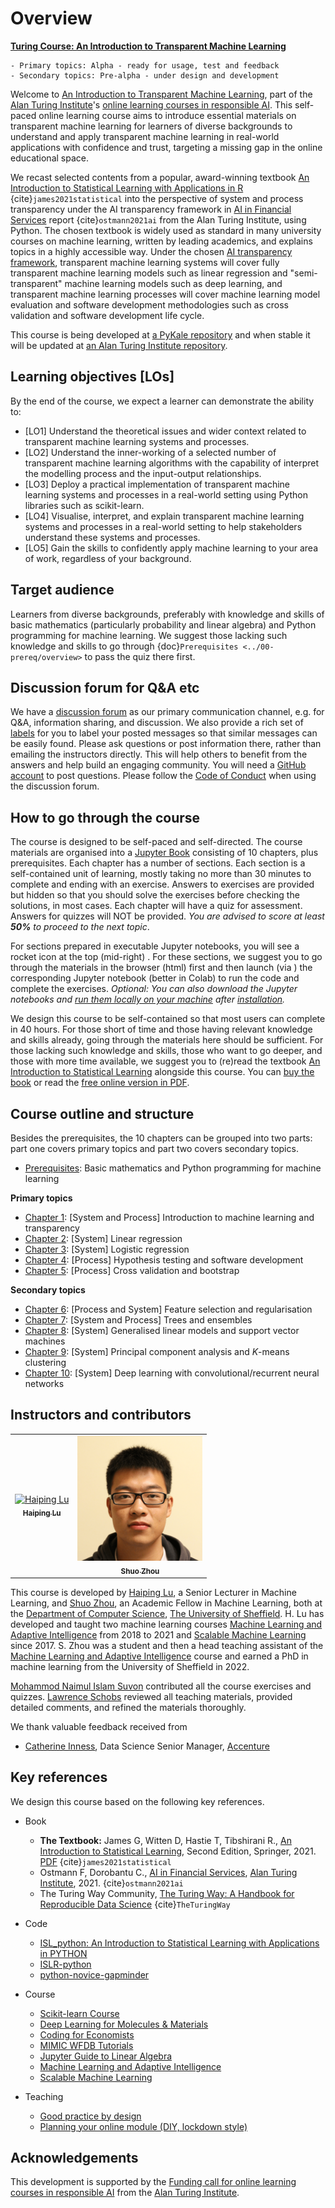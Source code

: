 # Overview

**[Turing Course: An Introduction to Transparent Machine Learning](https://github.com/alan-turing-institute/Intro-to-transparent-ML-course/)**

```{admonition} Version
- Primary topics: Alpha - ready for usage, test and feedback
- Secondary topics: Pre-alpha - under design and development
```

Welcome to [An Introduction to Transparent Machine Learning](https://github.com/alan-turing-institute/Intro-to-transparent-ML-course/), part of the [Alan Turing Institute](https://www.turing.ac.uk/)'s [online learning courses in responsible AI](https://www.turing.ac.uk/funding-call-online-learning-courses-responsible-ai). This self-paced online learning course aims to introduce essential materials on transparent machine learning for learners of diverse backgrounds to understand and apply transparent machine learning in real-world applications with confidence and trust, targeting a missing gap in the online educational space.

We recast selected contents from a popular, award-winning textbook [An Introduction to Statistical Learning with Applications in R](https://www.statlearning.com/) {cite}`james2021statistical` into the perspective of system and process transparency under the AI transparency framework in [AI in Financial Services](https://www.turing.ac.uk/sites/default/files/2021-06/ati_ai_in_financial_services_lores.pdf) report {cite}`ostmann2021ai` from the Alan Turing Institute, using Python. The chosen textbook is widely used as standard in many university courses on machine learning, written by leading academics, and explains topics in a highly accessible way. Under the chosen [AI transparency framework](https://www.turing.ac.uk/sites/default/files/2021-06/ati_ai_in_financial_services_lores.pdf), transparent machine learning systems will cover fully transparent machine learning models such as linear regression and "semi-transparent" machine learning models such as deep learning, and transparent machine learning processes will cover machine learning model evaluation and software development methodologies such as cross validation and software development life cycle.

This course is being developed at [a PyKale repository](https://github.com/pykale/transparentML) and when stable it will be updated at [an Alan Turing Institute repository](https://github.com/alan-turing-institute/Intro-to-transparent-ML-course/).

## Learning objectives [LOs]

By the end of the course, we expect a learner can demonstrate the ability to:

- [LO1] Understand the theoretical issues and wider context related to transparent machine learning systems and processes.
- [LO2] Understand the inner-working of a selected number of transparent machine learning algorithms with the capability of interpret the modelling process and the input-output relationships.
- [LO3] Deploy a practical implementation of transparent machine learning systems and processes in a real-world setting using Python libraries such as scikit-learn.
- [LO4] Visualise, interpret, and explain transparent machine learning systems and processes in a real-world setting to help stakeholders understand these systems and processes.
- [LO5] Gain the skills to confidently apply machine learning to your area of work, regardless of your background.

## Target audience

Learners from diverse backgrounds, preferably with knowledge and skills of basic mathematics (particularly probability and linear algebra) and Python programming for machine learning. We suggest those lacking such knowledge and skills to go through {doc}`Prerequisites <../00-prereq/overview>` to pass the quiz there first.

## Discussion forum for Q&A etc

We have a [discussion forum](https://github.com/pykale/transparentML/discussions) as our primary communication channel, e.g. for Q&A, information sharing, and discussion. We also provide a rich set of [labels](https://github.com/pykale/transparentML/labels) for you to label your posted messages so that similar messages can be easily found. Please ask questions or post information there, rather than emailing the instructors directly. This will help others to benefit from the answers and help build an engaging community. You will need a [GitHub account](https://github.com/join) to post questions. Please follow the [Code of Conduct](https://github.com/pykale/transparentML/blob/main/CODE_OF_CONDUCT.md) when using the discussion forum.

## How to go through the course

The course is designed to be self-paced and self-directed. The course materials are organised into a [Jupyter Book](https://jupyterbook.org/) consisting of 10 chapters, plus prerequisites. Each chapter has a number of sections. Each section is a self-contained unit of learning, mostly taking no more than 30 minutes to complete and ending with an exercise. Answers to exercises are provided but hidden so that you should solve the exercises before checking the solutions, in most cases. Each chapter will have a quiz for assessment. Answers for quizzes will NOT be provided. _You are advised to score at least **50%** to proceed to the next topic_.

For sections prepared in executable Jupyter notebooks, you will see a rocket icon <i class="fas fa-rocket"></i> at the top (mid-right) . For these sections, we suggest you to go through the materials in the browser (html) first and then launch (via <i class="fas fa-rocket"></i>) the corresponding Jupyter notebook (better in Colab) to run the code and complete the exercises. _Optional: You can also download the Jupyter notebooks and [run them locally on your machine](https://jupyter-notebook-beginner-guide.readthedocs.io/en/latest/execute.html) after [installation](https://jupyter-notebook-beginner-guide.readthedocs.io/en/latest/install.html)._

We design this course to be self-contained so that most users can complete in 40 hours. For those short of time and those having relevant knowledge and skills already, going through the materials here should be sufficient. For those lacking such knowledge and skills, those who want to go deeper, and those with more time available, we suggest you to (re)read the textbook [An Introduction to Statistical Learning](https://www.statlearning.com/) alongside this course. You can [buy the book](https://www.amazon.co.uk/Introduction-Statistical-Learning-Applications-Statistics/dp/1071614177) or read the [free online version in PDF](https://hastie.su.domains/ISLR2/ISLRv2_website.pdf).

## Course outline and structure

Besides the prerequisites, the 10 chapters can be grouped into two parts: part one covers primary topics and part two covers secondary topics.

- [Prerequisites](https://pykale.github.io/transparentML/00-prereq/overview.html): Basic mathematics and Python programming for machine learning

**Primary topics**

- [Chapter 1](https://pykale.github.io/transparentML/01-intro/overview.html): [System and Process] Introduction to machine learning and transparency
- [Chapter 2](https://pykale.github.io/transparentML/02-linear-reg/overview.html): [System] Linear regression
- [Chapter 3](https://pykale.github.io/transparentML/03-logistic-reg/overview.html): [System] Logistic regression
- [Chapter 4](https://pykale.github.io/transparentML/04-hypo-test-sw-dev/overview.html): [Process] Hypothesis testing and software development
- [Chapter 5](https://pykale.github.io/transparentML/05-cross-val-bootstrap/overview.html): [Process] Cross validation and bootstrap
<!-- and linear discriminant analysis -->

**Secondary topics**

- [Chapter 6](https://pykale.github.io/transparentML/06-ftr-select-regularise/overview.html): [Process and System] Feature selection and regularisation
- [Chapter 7](https://pykale.github.io/transparentML/07-trees-ensembles/overview.html): [System and Process] Trees and ensembles
- [Chapter 8](https://pykale.github.io/transparentML/08-nb-glm-svm/overview.html): [System] Generalised linear models and support vector machines
- [Chapter 9](https://pykale.github.io/transparentML/09-pca-kmeans/overview.html): [System] Principal component analysis and $K$-means clustering
- [Chapter 10](https://pykale.github.io/transparentML/10-deep-cnn-rnn/overview.html): [System] Deep learning with convolutional/recurrent neural networks

## Instructors and contributors

<table>
  <tbody>
    <tr>
      <td align="center"><a href="https://haipinglu.github.io/"><img src="https://raw.githubusercontent.com/haipinglu/hugo-academic/main/content/authors/haiping-lu/avatar.png" width="200px;" alt="Haiping Lu"/><br /><sub><b>Haiping Lu</b></sub></a></td>
      <td align="center"><a href="https://shuo-zhou.github.io/"><img src="https://raw.githubusercontent.com/shuo-zhou/shuo-zhou.github.io/master/assets/img/profile.png" width="200px;" alt="Shuo Zhou"/><br /><sub><b>Shuo Zhou</b></sub></a></td>
    </tr>
  </tbody>
</table>

This course is developed by [Haiping Lu](https://haipinglu.github.io/), a Senior Lecturer in Machine Learning, and [Shuo Zhou](https://shuo-zhou.github.io/), an Academic Fellow in Machine Learning, both at the [Department of Computer Science](https://www.sheffield.ac.uk/dcs), [The University of Sheffield](https://www.sheffield.ac.uk/). H. Lu has developed and taught two machine learning courses [Machine Learning and Adaptive Intelligence](https://github.com/maalvarezl/MLAI) from 2018 to 2021 and [Scalable Machine Learning](https://github.com/haipinglu/ScalableML) since 2017. S. Zhou was a student and then a head teaching assistant of the [Machine Learning and Adaptive Intelligence](https://github.com/maalvarezl/MLAI) course and earned a PhD in machine learning from the University of Sheffield in 2022.

[Mohammod Naimul Islam Suvon](https://github.com/Mdnaimulislam) contributed all the course exercises and quizzes. [Lawrence Schobs](https://github.com/Schobs) reviewed all teaching materials, provided detailed comments, and refined the materials thoroughly.

We thank valuable feedback received from
- [Catherine Inness](https://www.linkedin.com/in/catherineinness/), Data Science Senior Manager, [Accenture](https://www.accenture.com/gb-en)
<!-- - [Lawrence Schobs](https://www.linkedin.com/in/lawrence-schobs-2497a619b), PhD Student, [University of Sheffield](https://www.sheffield.ac.uk/) -->

## Key references

We design this course based on the following key references.

- Book
  - **The Textbook:** James G, Witten D, Hastie T, Tibshirani R., [An Introduction to Statistical Learning](https://www.statlearning.com/), Second Edition,  Springer, 2021. [PDF](https://hastie.su.domains/ISLR2/ISLRv2_website.pdf) {cite}`james2021statistical`
  - Ostmann F, Dorobantu C., [AI in Financial Services](https://www.turing.ac.uk/sites/default/files/2021-06/ati_ai_in_financial_services_lores.pdf), [Alan Turing Institute](https://www.turing.ac.uk/), 2021. {cite}`ostmann2021ai`
  - The Turing Way Community, [The Turing Way: A Handbook for Reproducible Data Science](https://the-turing-way.netlify.app/) {cite}`TheTuringWay`
- Code
  - [ISL_python: An Introduction to Statistical Learning with Applications in PYTHON](https://github.com/qx0731/Sharing_ISL_python)
  - [ISLR-python](https://github.com/JWarmenhoven/ISLR-python)
  - [python-novice-gapminder](https://github.com/swcarpentry/python-novice-gapminder/tree/gh-pages/_episodes)
- Course
  - [Scikit-learn Course](https://inria.github.io/scikit-learn-mooc/index.html)
  - [Deep Learning for Molecules & Materials](https://dmol.pub/)
  - [Coding for Economists](https://aeturrell.github.io/coding-for-economists/)
  - [MIMIC WFDB Tutorials](https://wfdb.io/mimic_wfdb_tutorials/)
  - [Jupyter Guide to Linear Algebra](https://bvanderlei.github.io/jupyter-guide-to-linear-algebra/intro.html)
  - [Machine Learning and Adaptive Intelligence](https://github.com/maalvarezl/MLAI)
  - [Scalable Machine Learning](https://github.com/haipinglu/ScalableML)

- Teaching
  - [Good practice by design](https://onlinelearning.london.ac.uk/2020/06/08/good-practice-by-design/)
  - [Planning your online module (DIY, lockdown style)](https://onlinelearning.london.ac.uk/2020/05/24/planning-your-online-module-diy-lockdown-style/)

## Acknowledgements

This development is supported by the [Funding call for online learning courses in responsible AI](https://www.turing.ac.uk/funding-call-online-learning-courses-responsible-ai) from the [Alan Turing Institute](https://www.turing.ac.uk/).
